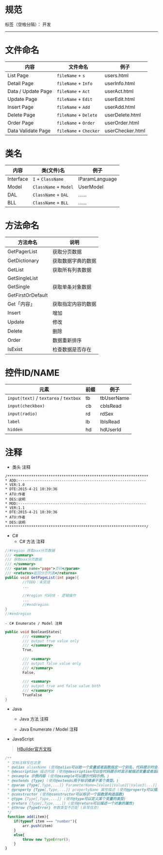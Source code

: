 # 规范

标签（空格分隔）： 开发

---

# 文件命名
| 内容 | 文件命名 | 例子 |
| ---- | -------- | ---- |
| List Page | `fileName` + `s` | users.html |
| Detail Page | `fileName` + `Info` | userInfo.html |
| Data / Update Page | `fileName` + `Act` | userAct.html |
| Update Page | `fileName` + `Edit` | userEdit.html |
| Insert Page | `fileName` + `Add` | userAdd.html |
| Delete Page | `fileName` + `Delete` | userDelete.html |
| Order Page | `fileName` + `Order` | userOrder.html |
| Data Validate Page | `fileName` + `Checker` | userChecker.html |

# 类名
|  内容  |  类(文件)名  |  例子  |  
|  -----  |  -----  |  -----  |  
|  Interface  |  `I` + `ClassName`  |  IParamLanguage  |  
|  Model  |  `ClassName` + `Model`  |  UserModel  |  
|  DAL  |  `ClassName` + `DAL`  | …… |  
|  BLL  |  `ClassName` + `BLL`  | …… |  


# 方法命名
|   方法命名   |   说明   |  
|  ------  |  ------  |  
|  GetPagerList  |  获取分页数据  |  
|  GetDictionary  |  获取数据字典的数据  |  
|  GetList  |  获取所有列表数据  |  
|  GetSingleList  |       |
|  GetSingle  |  获取单条对象数据  |  
|  GetFirstOrDefault  |       |
|  Get「内容」  |  获取指定内容的数据  |  
|  Insert  |  增加  |  
|  Update  |  修改  |  
|  Delete  |  删除  |  
|  Order  |  数据重新排序  |  
|  IsExist  |  检查数据是否存在  |  

# 控件ID/NAME
|   元素   |   前缀   |   例子   |  
|  ------  |  ------  |  ------  |  
|  `input(text)` / `textarea` / `textbox`  |  tb  |  tbUserName  |  
|  `input(checkbox)`  |  cb  |  cbIsRead  |  
|  `input(radio)`  |  rd  |  rdSex  |  
|  `label`  |  lb  |  lbIsRead  |  
|  `hidden`  |  hd  |  hdUserId  |  

# 注释

- 类头 注释

```
/*****************************************************************
* ADD:-----------------------------------------------------------
* VER:1.0
* DTE:2015-4-21 10:39:36
* ATU:作者
* DES:说明
* MOD:-----------------------------------------------------------
* VER:1.1
* DTE:2015-4-21 10:39:36
* ATU:作者
* DES:说明
*****************************************************************/
```
- C#
    - C# 方法 注释
``` csharp
//#region 获取xxx分页数据
/// <summary>
/// 获取xxx分页数据
/// </summary>
/// <param name="page">页码</param>
/// <returns>返回分页列表</returns>
public void GetPageList(int page){
        //TODO：未完成
        ...
    
        //#region 代码块 - 逻辑操作
        ...
        //#endregion
}
//#endregion
```
    - C# Enumerate / Model 注释
``` csharp
public void BooleanStates{
        /// <summary>
        /// output true value only
        /// </summary>
        True,
        
        /// <summary>
        /// output false value only
        /// </summary>
        False,
        
        /// <summary>
        /// output true and false value both
        /// </summary>
        TrueFalse
}
```

- Java
    - Java 方法 注释
    
    - Java Enumerate / Model 注释

- JavaScript
> [HBuilder官方文档](http://ask.dcloud.net.cn/article/129)

``` javascript
/**
 * 文档注释写在这里
 * @alias aliasName (使用@alias可以给一个变量或者函数指定一个别名，代码提示时会提示该别名)
 * @description 描述内容 (使用@description可以在代码提示时显示被描述变量或者函数的描述信息。)
 * @example 示例内容 (使用@example可以提示代码示例。)
 * @extends {Type} (使用@extends用于标识继承于某个类型。)
 * @param {Type[,Type,...]} ParameterName=[Value1|Value2[|Value3|...]] 参数描述 (使用@param可以描述一个函数的参数以及参数类型，HBuilder扩展了参数值域的写法（目前只支持字符串值域）)
 * @property {Type[,Type,...]} propertyName 属性描述 (使用@property可以描述一个对象的属性)
 * @constructor (使用@constructor可以标识一个函数是构造函数)
 * @type {Type[,Type,...]} (使用@type可以定义某个变量的类型)
 * @return {Type[,Type,...]} (使用@return可以描述一个对象的属性)
 * @throw {TypeError} 参数类型不匹配 (异常信息)
 */
 function add(item){
    if(typeof item === "number"){
        arr.push(item)
    }
    else{
        throw new TypeError();
    }
}
```




